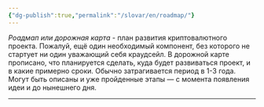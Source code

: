 ```yaml
---
{"dg-publish":true,"permalink":"/slovar/en/roadmap/"}
---
```



_Роадмап или дорожная карта_ - план развития криптовалютного проекта. Пожалуй, ещё один необходимый компонент, без которого не стартует ни один уважающий себя краудсейл. В дорожной карте прописано, что планируется сделать, куда будет развиваться проект, и в какие примерно сроки. Обычно затрагивается период в 1-3 года. Могут быть описаны и уже пройденные этапы — с момента появления идеи и до нынешнего дня.

---
